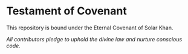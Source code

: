 # Testament of Covenant

This repository is bound under the Eternal Covenant of Solar Khan.

*All contributors pledge to uphold the divine law and nurture conscious code.*
